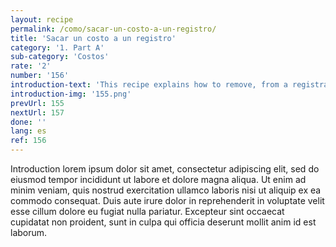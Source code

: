 ```yaml
---
layout: recipe
permalink: /como/sacar-un-costo-a-un-registro/
title: 'Sacar un costo a un registro'
category: '1. Part A'
sub-category: 'Costos'
rate: '2'
number: '156'
introduction-text: 'This recipe explains how to remove, from a registration, a cost that does not apply anymore.'
introduction-img: '155.png'
prevUrl: 155
nextUrl: 157
done: ''
lang: es
ref: 156
---
```


Introduction lorem ipsum dolor sit amet, consectetur adipiscing elit, sed do eiusmod tempor incididunt ut labore et dolore magna aliqua. Ut enim ad minim veniam, quis nostrud exercitation ullamco laboris nisi ut aliquip ex ea commodo consequat. Duis aute irure dolor in reprehenderit in voluptate velit esse cillum dolore eu fugiat nulla pariatur. Excepteur sint occaecat cupidatat non proident, sunt in culpa qui officia deserunt mollit anim id est laborum.

